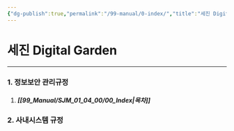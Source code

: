 ```yaml
---
{"dg-publish":true,"permalink":"/99-manual/0-index/","title":"세진 Digital Garden","tags":["규정","gardenEntry","gardenEntry","gardenEntry","gardenEntry"],"noteIcon":"","created":"","updated":""}
---
```


# 세진 Digital Garden

---
### 1. 정보보안 관리규정
1. ##### [[99_Manual/SJM_01_04_00/00_Index\|목차]]
### 2. 사내시스템 규정
